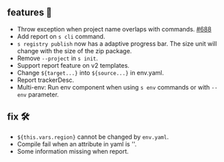 ## features 🚀
- Throw exception when project name overlaps with commands. [#688](https://github.com/Serverless-Devs/Serverless-Devs/issues/688)
- Add report on `s cli` command.
- `s registry publish` now has a adaptive progress bar. The size unit will change with the size of the zip package.
- Remove `--project` in `s init`.
- Support report feature on v2 templates.
- Change `${target...}` into `${source...}` in env.yaml.
- Report trackerDesc.
- Multi-env: Run env component when using `s env` commands or with `--env` parameter.
  
## fix 🛠️
- `${this.vars.region}` cannot be changed by `env.yaml`.
- Compile fail when an attribute in yaml is ''.
- Some information missing when report.